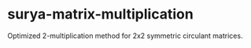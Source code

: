 # surya-matrix-multiplication
Optimized 2-multiplication method for 2x2 symmetric circulant matrices.
